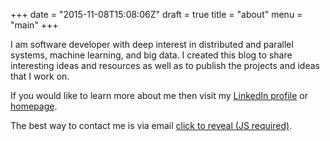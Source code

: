 +++
date = "2015-11-08T15:08:06Z"
draft = true
title = "about"
menu = "main"
+++

I am software developer with deep interest in distributed and parallel systems, machine learning, and big data. I created this blog to share interesting ideas and resources as well as to publish the projects and ideas that I work on.

If you would like to learn more about me then visit my [LinkedIn profile](https://uk.linkedin.com/in/jaroslawhirniak) or [homepage](http://hirniak.com/).

The best way to contact me is via email <a id="mm" href="mailto:nospam@thanks.com">click to reveal (JS required)</a>.

<script type='text/javascript'>
$("a#mm").click(function (e) {
	console.log('Fired');
	var secret = function () { return atob('akBoaXJuaWFrLmluZm8='); }
	$(this).attr("href", 'mailto:' + secret());
	$(this).text(secret());
	$("a#mm").off("click");
  }
});
</script>